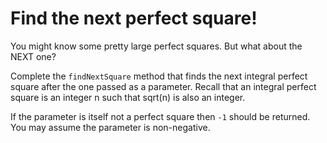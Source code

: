 # Find the next perfect square!
You might know some pretty large perfect squares. But what about the NEXT one?

Complete the ```findNextSquare``` method that finds the next integral perfect square after the one passed as a parameter. Recall that an integral perfect square is an integer n such that sqrt(n) is also an integer.

If the parameter is itself not a perfect square then ```-1``` should be returned. You may assume the parameter is non-negative.